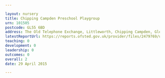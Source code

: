 ```yaml
---

layout: nursery
title: Chipping Campden Preschool Playgroup
urn: 101505
postcode: GL55 6BD
address: The Old Telephone Exchange, Littleworth, Chipping Campden, Glos, GL55 6BD
latestReportUrl: https://reports.ofsted.gov.uk/provider/files/2479769/urn/101505.pdf
teaching: 0
development: 0
leadership: 0
outcomes: 0
overall: 2
date: 29 April 2015

---
```

